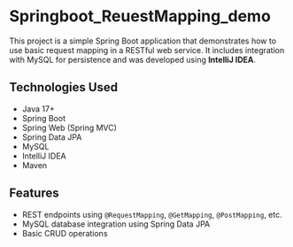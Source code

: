 # Springboot_ReuestMapping_demo

This project is a simple Spring Boot application that demonstrates how to use basic request mapping in a RESTful web service. It includes integration with MySQL for persistence and was developed using **IntelliJ IDEA**.

## Technologies Used

- Java 17+  
- Spring Boot  
- Spring Web (Spring MVC)
- Spring Data JPA  
- MySQL   
- IntelliJ IDEA  
- Maven  

##  Features

- REST endpoints using `@RequestMapping`, `@GetMapping`, `@PostMapping`, etc.
- MySQL database integration using Spring Data JPA
- Basic CRUD operations



